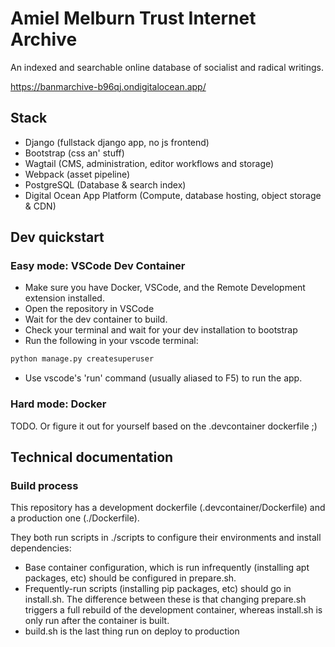 # Amiel Melburn Trust Internet Archive

An indexed and searchable online database of socialist and radical writings.

https://banmarchive-b96qj.ondigitalocean.app/


## Stack

* Django (fullstack django app, no js frontend)
* Bootstrap (css an' stuff)
* Wagtail (CMS, administration, editor workflows and storage)
* Webpack (asset pipeline)
* PostgreSQL (Database & search index)
* Digital Ocean App Platform (Compute, database hosting, object storage & CDN)


## Dev quickstart

### Easy mode: VSCode Dev Container

* Make sure you have Docker, VSCode, and the Remote Development extension installed.
* Open the repository in VSCode
* Wait for the dev container to build.
* Check your terminal and wait for your dev installation to bootstrap
* Run the following in your vscode terminal:

```bash
python manage.py createsuperuser
```

* Use vscode's 'run' command (usually aliased to F5) to run the app.


### Hard mode: Docker 

TODO. Or figure it out for yourself based on the .devcontainer dockerfile ;)


## Technical documentation

### Build process

This repository has a development dockerfile (.devcontainer/Dockerfile) and a production one (./Dockerfile).

They both run scripts in ./scripts to configure their environments and install dependencies:

* Base container configuration, which is run infrequently (installing apt packages, etc) should be configured in prepare.sh.
* Frequently-run scripts (installing pip packages, etc) should go in install.sh. The difference between these is that changing prepare.sh triggers a full rebuild of the development container, whereas install.sh is only run after the container is built.
* build.sh is the last thing run on deploy to production
